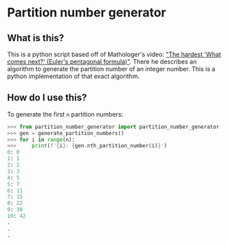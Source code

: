 # Partition number generator
## What is this?
This is a python script based off of Mathologer's video: ["The hardest 'What comes next?' (Euler's pentagonal formula)"](https://youtu.be/iJ8pnCO0nTY). There he describes an algorithm to generate the partition number of an integer number. 
This is a python implementation of that exact algorithm.

## How do I use this?
To generate the first `n` partition numbers:
```python
>>> from partition_number_generator import partition_number_generator
>>> gen = generate_partition_numbers()
>>> for i in range(n):
>>>     print(f'{i}: {gen.nth_partition_number(i)}')
0: 0
1: 1
2: 2
3: 3
4: 5
5: 7
6: 11
7: 15
8: 22
9: 30
10: 42
.
.
.
```